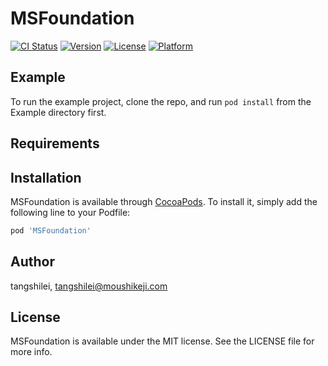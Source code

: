 # MSFoundation

[![CI Status](https://img.shields.io/travis/tangshilei/MSFoundation.svg?style=flat)](https://travis-ci.org/tangshilei/MSFoundation)
[![Version](https://img.shields.io/cocoapods/v/MSFoundation.svg?style=flat)](https://cocoapods.org/pods/MSFoundation)
[![License](https://img.shields.io/cocoapods/l/MSFoundation.svg?style=flat)](https://cocoapods.org/pods/MSFoundation)
[![Platform](https://img.shields.io/cocoapods/p/MSFoundation.svg?style=flat)](https://cocoapods.org/pods/MSFoundation)

## Example

To run the example project, clone the repo, and run `pod install` from the Example directory first.

## Requirements

## Installation

MSFoundation is available through [CocoaPods](https://cocoapods.org). To install
it, simply add the following line to your Podfile:

```ruby
pod 'MSFoundation'
```

## Author

tangshilei, tangshilei@moushikeji.com

## License

MSFoundation is available under the MIT license. See the LICENSE file for more info.
